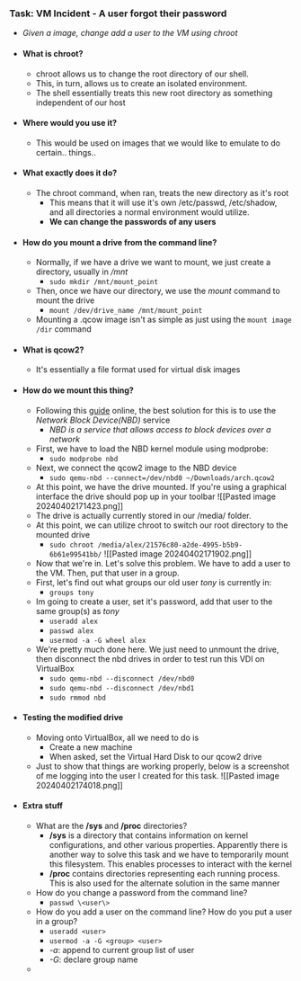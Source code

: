 ### Task: VM Incident - A user forgot their password
- *Given a image, change add a user to the VM using chroot*
- #### What is chroot?
	- chroot allows us to change the root directory of our shell.
	- This, in turn, allows us to create an isolated environment. 
	- The shell essentially treats this new root directory as something independent of our host 
- #### Where would you use it?
	- This would be used on images that we would like to emulate to do certain.. things..
- #### What exactly does it do?
	- The chroot command, when ran, treats the new directory as it's root
		- This means that it will use it's own /etc/passwd, /etc/shadow, and all directories a normal environment would utilize.
		- **We can change the passwords of any users** 
- #### How do you mount a drive from the command line?
	- Normally, if we have a drive we want to mount, we just create a directory, usually in */mnt*
		- ```sudo mkdir /mnt/mount_point```
	- Then, once we have our directory, we use the *mount* command to mount the drive
		- ```mount /dev/drive_name /mnt/mount_point```
	- Mounting a .qcow image isn't as simple as just using the ```mount image /dir``` command
- #### What is qcow2?
	- It's essentially a file format used for virtual disk images
- #### How do we mount this thing?
	- Following this [guide](https://www.baeldung.com/linux/mount-qcow2-image) online, the best solution for this is to use the *Network Block Device(NBD)* service
		- *NBD is a service that allows access to block devices over a network*
	- First, we have to load the NBD kernel module using modprobe:
		- ```sudo modprobe nbd```
	- Next, we connect the qcow2 image to the NBD device
		- ```sudo qemu-nbd --connect=/dev/nbd0 ~/Downloads/arch.qcow2```
	- At this point, we have the drive mounted. If you're using a graphical interface the drive should pop up in your toolbar
	 ![[Pasted image 20240402171423.png]]
	 - The drive is actually currently stored in our /media/ folder.
	 - At this point, we can utilize chroot to switch our root directory to the mounted drive
		 - ```sudo chroot /media/alex/21576c80-a2de-4995-b5b9-6b61e99541bb/```
 ![[Pasted image 20240402171902.png]]
	 - Now that we're in. Let's solve this problem. We have to add a user to the VM. Then, put that user in a group.
	 - First, let's find out what groups our old user *tony* is currently in:
		 - ```groups tony```
	- Im going to create a user, set it's password, add that user to the same group(s) as *tony*
		- ```useradd alex```
		- ```passwd alex```
		- ```usermod -a -G wheel alex```
	- We're pretty much done here. We just need to unmount the drive, then disconnect the nbd drives in order to test run this VDI on VirtualBox
		- ```sudo qemu-nbd --disconnect /dev/nbd0```
		- ```sudo qemu-nbd --disconnect /dev/nbd1```
		- ```sudo rmmod nbd```
- #### Testing the modified drive
	- Moving onto VirtualBox, all we need to do is 
		- Create a new machine
		- When asked, set the Virtual Hard Disk to our qcow2 drive
	- Just to show that things are working properly, below is a screenshot of me logging into the user I created for this task.
![[Pasted image 20240402174018.png]]

- #### Extra stuff
	- What are the **/sys** and **/proc** directories?
		- **/sys** is a directory that contains information on kernel configurations, and other various properties. Apparently there is another way to solve this task and we have to temporarily mount this filesystem. This enables processes to interact with the kernel
		- **/proc** contains directories representing each running process. This is also used for the alternate solution in the same manner
	- How do you change a password from the command line?
		- ```passwd \<user\>```
	- How do you add a user on the command line? How do you put a user in a group?
		- ```useradd <user>```
		- ```usermod -a -G <group> <user>```
		- *-a*: append to current group list of user
		- *-G*: declare group name
	- 
